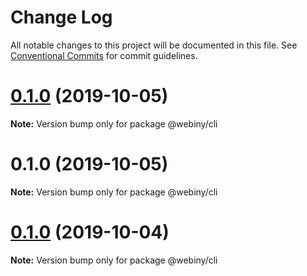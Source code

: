 # Change Log

All notable changes to this project will be documented in this file.
See [Conventional Commits](https://conventionalcommits.org) for commit guidelines.

<a name="0.1.0"></a>
# [0.1.0](https://github.com/webiny/webiny-js/compare/@webiny/cli@0.1.0...@webiny/cli@0.1.0) (2019-10-05)

**Note:** Version bump only for package @webiny/cli





<a name="0.1.0"></a>
# 0.1.0 (2019-10-05)

**Note:** Version bump only for package @webiny/cli





<a name="0.1.0"></a>
# [0.1.0](https://github.com/webiny/webiny-js/compare/@webiny/cli@1.0.0-next.1...@webiny/cli@0.1.0) (2019-10-04)

**Note:** Version bump only for package @webiny/cli
